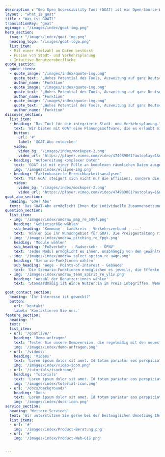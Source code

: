 ```yaml
---
description : "Geo Open Accessibility Tool (GOAT) ist ein Open-Source-Webtool zur Erreichbarkeitsplanung mit Fokus auf Nachhaltigkeit."
layout : "what_is_goat"
title : "Was ist GOAT?"
translationKey: "goat"
ogimage : "/images/index/goat-img.png"
hero_section:
  image: "/images/index/goat-img.png"
  heading_logo: "/images/goat-logo.png"
  list_item:
  - Mit einer Vielzahl an Daten bestückt
  - Fusion von Stadt- und Verkehrsplanung
  - Intuitive Benutzeroberfläche
quote_section:
  quote_items:
  - quote_image: "/images/index/quote-img.png"
    quote_text: '„Hohes Potential des Tools, Ausweitung auf ganz Deutschland wäre ein großer Mehrwert“​'
    author_name: "Funktion"
  - quote_image: "/images/index/quote-img.png"
    quote_text: '„Hohes Potential des Tools, Ausweitung auf ganz Deutschland wäre ein großer Mehrwert“​'
    author_name: "Funktion"
  - quote_image: "/images/index/quote-img.png"
    quote_text: '„Hohes Potential des Tools, Ausweitung auf ganz Deutschland wäre ein großer Mehrwert“​'
    author_name: "Funktion"
discover_section:
  list_item:
  - heading: "Das Tool für die integrierte Stadt- und Verkehrsplanung."
    text: 'Wir bieten mit GOAT eine Planungssoftware, die es erlaubt mit Hilfe von Erreichbarkeitsanalysen mühelos den Ist-Zustand zu analysieren und neue Konzepte und Vorhaben, wie den Bau neuer Infrastruktur oder Einrichtungen (z.B. Kindergarten, Bikesharing) zu bewerten.'
    button:
      url: '#'
      label: 'GOAT-Abo entdecken'
    video:
      video_bg: '/images/index/mockuper-2.png'
      video_url: 'https://player.vimeo.com/video/474989861?autoplay=1&muted=1'
  - heading: "Aufbereitung komplexer Daten"
    text: 'GOAT ist mit einer Fülle an komplexen räumlichen Daten ausgestattet. Im GOAT-Abo sind u.a. Points-of-Interests, Gebäude, Bevölkerungsdaten, Flächennutzung, Umweltdaten und verschiedene Hintergrundkarten enthalten. Außerdem können problemlos eigene Datensätze integriert werden.'
    img: '/images/index/ellipse-img.png'
  - heading: "Faktenbasierte Erreichbarkeitsanalysen"
    text: 'Mit GOAT steigert sich nicht nur die Effizienz, sondern die faktenbasierten Analysen unterstützen in bisher oft subjektiven Entscheidungs- und Investitionsprozessen.'
    video:
      video_bg: '/images/index/mockuper-2.png'
      video_url: 'https://player.vimeo.com/video/474989861?autoplay=1&muted=1'
goat_abo_section:
  heading: 'GOAT Abo'
  text: 'Das GOAT-Abo ermöglicht Ihnen die individuelle Zusammensetzung von GOAT, zugeschnitten auf Ihre Bedürfnisse. Die Preisgestaltung richten sich nach der gewählten Gebietsgröße und der Einwohnerzahl. Schon ab 3.000 € / Jahr buchbar.'
question_section:
  list_item:
  - img: '/images/index/undraw_map_re_60yf.png'
    heading: 'Gebietsgröße wählen'
    sub_heading: 'Kommune - Landkreis - Verkehrsverbund - ...'
    text: 'Wählen Sie ihr Wunschgebiet für GOAT.​ Die Preisgestaltung richtet sich nach der Anzahl der Einwohner. '
  - img: '/images/index/undraw_pitching_re_fpgk.png'
    heading: 'Module wählen'
    sub_heading: 'Fußverkehr  - Radverkehr - ÖPNV'
    text: 'Jedes Modul ermöglicht es Ihnen, unabhängig von den gewählten Funktionen, Erreichbarkeitsanalysen des Ist-Zustandes für die ausgewählten Verkehrsmittel (Fuß, Rad und/oder ÖPNV) durchzuführen.'
  - img: '/images/index/undraw_select_option_re_u4qn.png'
    heading: 'Szenario-Funktionen wählen'
    sub_heading: 'Wege - Points-of-Interest - Gebäude'
    text: 'Die Szenario-Funktionen ermöglichen es jeweils, die Effekte neuer Infrastruktur (Wege, POIs, und/oder Gebäude) zu analysieren und die Auswirkungen auf die Erreichbarkeit zu ermitteln.'
  - img: '/images/index/undraw_team_spirit_re_yl1v.png'
    heading: 'Anzahl der Benutzer:innen wählen'
    text: 'Standardmäßig ist ein:e Nutzer:in im Preis inbegriffen. Wenn Sie GOAT im Team benutzen möchten, können Sie gerne mehr Nutzer:innen hinzubuchen.'

goat_contact_section:
  heading: 'Ihr Interesse ist geweckt?'
  button:
    url: 'kontakt'
    label: 'Kontaktieren Sie uns.'
feature_section:
  heading: ''
  text: ''
  list_item:
  - url: '/goatlive/'
    heading: 'Demo anfragen'
    text: 'Testen Sie unsere Demoversion, die regelmäßig mit den neuesten Funktionen und Daten bestückt wird.'
    img: '/images/index/demo-anfragen.png'
  - url: '/videos/'
    heading: 'Videos'
    text: 'Lorem ipsum dolor sit amet. Id totam pariatur eos perspiciatis exercitationem error quia sed natus.'
    img: '/images/index/video-icon.png'
  - url: '/tutorials/isochrone/'
    heading: 'Tutorials'
    text: 'Lorem ipsum dolor sit amet. Id totam pariatur eos perspiciatis exercitationem error quia sed natus.'
    img: '/images/index/tutorial-icon.png'
  - url: '/docs/background/'
    heading: 'Docs'
    text: 'Lorem ipsum dolor sit amet. Id totam pariatur eos perspiciatis exercitationem error quia sed natus.'
    img: '/images/index/docs-icon.png'
service_section:
  heading: 'Weitere Services'
  text: 'Wir unterstützen Sie gerne bei der bestmöglichen Umsetzung Ihres Vorhabens durch:​Workshops und Schulungen, Implementierung von individuellen Funktionen (z.B. Barrierefreiheitscheck, Schulwegcheck)​, zusätzliche Programmierstunden für individuellen Anpassungen​und Beratungsleistungen unter Einsatz von GOAT.'
  list_items: 
  - url: '#'
    img: '/images/index/Product-Beratung.png'
  - url: '#'
    img: '/images/index/Product-Web-GIS.png'


---
```

